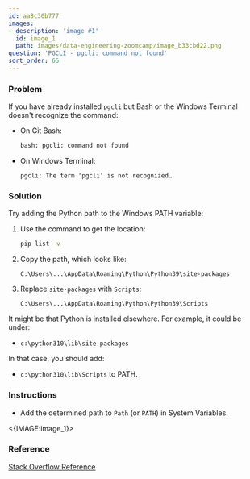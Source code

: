```yaml
---
id: aa8c30b777
images:
- description: 'image #1'
  id: image_1
  path: images/data-engineering-zoomcamp/image_b33cbd22.png
question: 'PGCLI - pgcli: command not found'
sort_order: 66
---
```


### Problem

If you have already installed `pgcli` but Bash or the Windows Terminal doesn't recognize the command:

- On Git Bash: 
  ```bash
  bash: pgcli: command not found
  ```
- On Windows Terminal: 
  ```
  pgcli: The term 'pgcli' is not recognized…
  ```

### Solution

Try adding the Python path to the Windows PATH variable:

1. Use the command to get the location:
   ```bash
   pip list -v
   ```
2. Copy the path, which looks like:
   ```
   C:\Users\...\AppData\Roaming\Python\Python39\site-packages
   ```
3. Replace `site-packages` with `Scripts`:
   ```
   C:\Users\...\AppData\Roaming\Python\Python39\Scripts
   ```

It might be that Python is installed elsewhere. For example, it could be under:

- `c:\python310\lib\site-packages`

In that case, you should add:

- `c:\python310\lib\Scripts` to PATH.

### Instructions

- Add the determined path to `Path` (or `PATH`) in System Variables.

<{IMAGE:image_1}>

### Reference

[Stack Overflow Reference](https://stackoverflow.com/a/68233660)